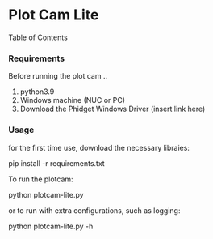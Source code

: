 # Plot Cam Lite

Table of Contents

<!-- toc -->

### Requirements
Before running the plot cam .. 
1. python3.9
2. Windows machine (NUC or PC)
3. Download the Phidget Windows Driver (insert link here)


### Usage 

for the first time use, download the necessary libraies:


pip install -r requirements.txt

To run the plotcam:


python plotcam-lite.py


or to run with extra configurations, such as logging:


python plotcam-lite.py -h
